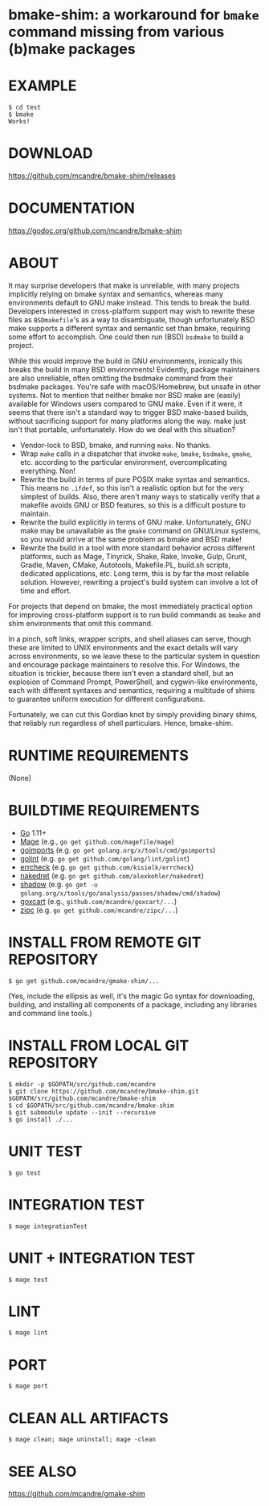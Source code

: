 # bmake-shim: a workaround for `bmake` command missing from various (b)make packages

# EXAMPLE

```console
$ cd test
$ bmake
Works!
```

# DOWNLOAD

https://github.com/mcandre/bmake-shim/releases

# DOCUMENTATION

https://godoc.org/github.com/mcandre/bmake-shim

# ABOUT

It may surprise developers that make is unreliable, with many projects implicitly relying on bmake syntax and semantics, whereas many environments default to GNU make instead. This tends to break the build. Developers interested in cross-platform support may wish to rewrite these files as `BSDmakefile`'s as a way to disambiguate, though unfortunately BSD make supports a different syntax and semantic set than bmake, requiring some effort to accomplish. One could then run (BSD) `bsdmake` to build a project.

While this would improve the build in GNU environments, ironically this breaks the build in many BSD environments! Evidently, package maintainers are also unreliable, often omitting the bsdmake command from their bsdmake packages. You're safe with macOS/Homebrew, but unsafe in other systems. Not to mention that neither bmake nor BSD make are (easily) available for Windows users compared to GNU make. Even if it were, it seems that there isn't a standard way to trigger BSD make-based builds, without sacrificing support for many platforms along the way. make just isn't that portable, unfortunately. How do we deal with this situation?

* Vendor-lock to BSD, bmake, and running `make`. No thanks.
* Wrap `make` calls in a dispatcher that invoke `make`, `bmake`, `bsdmake`, `gmake`, etc. according to the particular environment, overcomplicating everything. Non!
* Rewrite the build in terms of pure POSIX make syntax and semantics. This means no `.ifdef`, so this isn't a realistic option but for the very simplest of builds. Also, there aren't many ways to statically verify that a makefile avoids GNU or BSD features, so this is a difficult posture to maintain.
* Rewrite the build explicitly in terms of GNU make. Unfortunately, GNU make may be unavailable as the `gmake` command on GNU/Linux systems, so you would arrive at the same problem as bmake and BSD make!
* Rewrite the build in a tool with more standard behavior across different platforms, such as Mage, Tinyrick, Shake, Rake, Invoke, Gulp, Grunt, Gradle, Maven, CMake, Autotools, Makefile.PL, build.sh scripts, dedicated applications, etc. Long term, this is by far the most reliable solution. However, rewriting a project's build system can involve a lot of time and effort.

For projects that depend on bmake, the most immediately practical option for improving cross-platform support is to run build commands as `bmake` and shim environments that omit this command.

In a pinch, soft links, wrapper scripts, and shell aliases can serve, though these are limited to UNIX environments and the exact details will vary across environments, so we leave these to the particular system in question and encourage package maintainers to resolve this. For Windows, the situation is trickier, because there isn't even a standard shell, but an explosion of Command Prompt, PowerShell, and cygwin-like environments, each with different syntaxes and semantics, requiring a multitude of shims to guarantee uniform execution for different configurations.

Fortunately, we can cut this Gordian knot by simply providing binary shims, that reliably run regardless of shell particulars. Hence, bmake-shim.

# RUNTIME REQUIREMENTS

(None)

# BUILDTIME REQUIREMENTS

* [Go](https://golang.org/) 1.11+
* [Mage](https://magefile.org/) (e.g., `go get github.com/magefile/mage`)
* [goimports](https://godoc.org/golang.org/x/tools/cmd/goimports) (e.g. `go get golang.org/x/tools/cmd/goimports`)
* [golint](https://github.com/golang/lint) (e.g. `go get github.com/golang/lint/golint`)
* [errcheck](https://github.com/kisielk/errcheck) (e.g. `go get github.com/kisielk/errcheck`)
* [nakedret](https://github.com/alexkohler/nakedret) (e.g. `go get github.com/alexkohler/nakedret`)
* [shadow](golang.org/x/tools/go/analysis/passes/shadow/cmd/shadow) (e.g. `go get -u golang.org/x/tools/go/analysis/passes/shadow/cmd/shadow`)
* [goxcart](https://github.com/mcandre/goxcart) (e.g., `github.com/mcandre/goxcart/...`)
* [zipc](https://github.com/mcandre/zipc) (e.g. `go get github.com/mcandre/zipc/...`)

# INSTALL FROM REMOTE GIT REPOSITORY

```console
$ go get github.com/mcandre/gmake-shim/...
```

(Yes, include the ellipsis as well, it's the magic Go syntax for downloading, building, and installing all components of a package, including any libraries and command line tools.)

# INSTALL FROM LOCAL GIT REPOSITORY

```console
$ mkdir -p $GOPATH/src/github.com/mcandre
$ git clone https://github.com/mcandre/bmake-shim.git $GOPATH/src/github.com/mcandre/bmake-shim
$ cd $GOPATH/src/github.com/mcandre/bmake-shim
$ git submodule update --init --recursive
$ go install ./...
```

# UNIT TEST

```console
$ go test
```

# INTEGRATION TEST

```console
$ mage integrationTest
```

# UNIT + INTEGRATION TEST

```console
$ mage test
```

# LINT

```console
$ mage lint
```

# PORT

```console
$ mage port
```

# CLEAN ALL ARTIFACTS

```console
$ mage clean; mage uninstall; mage -clean
```

# SEE ALSO

https://github.com/mcandre/gmake-shim
